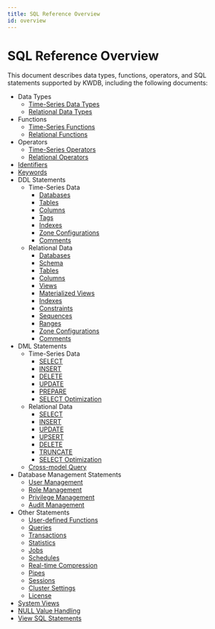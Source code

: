 ```yaml
---
title: SQL Reference Overview
id: overview
---
```


# SQL Reference Overview

This document describes data types, functions, operators, and SQL statements supported by KWDB, including the following documents:

- Data Types
  - [Time-Series Data Types](./data-type/data-type-ts-db.md)
  - [Relational Data Types](./data-type/data-type-relational-db.md)
- Functions
  - [Time-Series Functions](./functions/functions-ts-db.md)
  - [Relational Functions](./functions/functions-relational-db.md)
- Operators
  - [Time-Series Operators](./operation-symbols/operation-symbols-ts-db.md)
  - [Relational Operators](./operation-symbols/operation-symbols-relational-db.md)
- [Identifiers](./sql-identifiers.md)
- [Keywords](./sql-keywords.md)
- DDL Statements
  - Time-Series Data
    - [Databases](./ddl/ts-db/ts-database.md)
    - [Tables](./ddl/ts-db/ts-table.md)
    - [Columns](./ddl/ts-db/ts-column.md)
    - [Tags](./ddl/ts-db/ts-label.md)
    - [Indexes](./ddl/ts-db/ts-index.md)
    - [Zone Configurations](./ddl/ts-db/ts-zone.md)
    - [Comments](./ddl/ts-db/ts-comment.md)
  - Relational Data
    - [Databases](./ddl/relational-db/relational-database.md)
    - [Schema](./ddl/relational-db/relational-schema.md)
    - [Tables](./ddl/relational-db/relational-table.md)
    - [Columns](./ddl/relational-db/relational-column.md)
    - [Views](./ddl/relational-db/relational-view.md)
    - [Materialized Views](./ddl/relational-db/relational-materialized-view.md)
    - [Indexes](./ddl/relational-db/relational-index.md)
    - [Constraints](./ddl/relational-db/relational-constraint.md)
    - [Sequences](./ddl/relational-db/relational-sequence.md)
    - [Ranges](./ddl/relational-db/relational-range.md)
    - [Zone Configurations](./ddl/relational-db/relational-zone.md)
    - [Comments](./ddl/relational-db/relational-comment.md)
- DML Statements
  - Time-Series Data
    - [SELECT](./dml/ts-db/ts-select.md)
    - [INSERT](./dml/ts-db/ts-insert.md)
    - [DELETE](./dml/ts-db/ts-delete.md)
    - [UPDATE](./dml/ts-db/ts-update.md)
    - [PREPARE](./dml/ts-db/ts-prepare.md)
    - [SELECT Optimization](./dml/ts-db/ts-select-optimization.md)
  - Relational Data
    - [SELECT](./dml/relational-db/relational-select.md)
    - [INSERT](./dml/relational-db/relational-insert.md)
    - [UPDATE](./dml/relational-db/relational-update.md)
    - [UPSERT](./dml/relational-db/relational-upsert.md)
    - [DELETE](./dml/relational-db/relational-delete.md)
    - [TRUNCATE](./dml/relational-db/relational-truncate.md)
    - [SELECT Optimization](./dml/relational-db/relational-select-optimization.md)
  - [Cross-model Query](./dml/data-query.md)
- Database Management Statements
  - [User Management](./db-mgmt/user-mgmt-sql.md)
  - [Role Management](./db-mgmt/role-mgmt-sql.md)
  - [Privilege Management](./db-mgmt/privilege-mgmt-sql.md)
  - [Audit Management](./db-mgmt/audit-mgmt-sql.md)
- Other Statements
  - [User-defined Functions](./other-sql-statements/self-defined-functions-sql.md)
  - [Queries](./other-sql-statements/query-sql.md)
  - [Transactions](./other-sql-statements/transactions-sql.md)
  - [Statistics](./other-sql-statements/statistics-sql.md)
  - [Jobs](./other-sql-statements/jobs-sql.md)
  - [Schedules](./other-sql-statements/schedules-sql.md)
  - [Real-time Compression](./other-sql-statements/compression-sql.md)
  - [Pipes](./other-sql-statements/pipe-sql.md)
  - [Sessions](./other-sql-statements/sessions-sql.md)
  - [Cluster Settings](./other-sql-statements/cluster-settings-sql.md)
  - [License](./other-sql-statements/license-sql.md)
- [System Views](./system-view-sql.md)
- [NULL Value Handling](./null-value-mgmt.md)
- [View SQL Statements](./sql-help.md)
